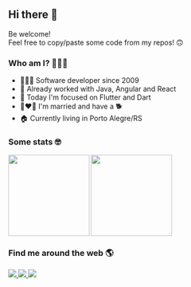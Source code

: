 ## Hi there 👋

Be welcome!  
Feel free to copy/paste some code from my repos! 🙃

### Who am I? 🕵🏻‍♂️

- 👨🏻‍💻 Software developer since 2009
- 🤖 Already worked with Java, Angular and React
- 🚀 Today I'm focused on Flutter and Dart
- 👩‍❤️‍👨 I'm married and have a 🐕
- 🏠 Currently living in Porto Alegre/RS
  
### Some stats 🤓

<img
  align="left"
  height="163"
  src="https://github-readme-stats.vercel.app/api?username=emersonsiega&show_icons=true&theme=dark&count_private=true"
/>

<img
  align="center"
   height="163"
  src="https://github-readme-stats.vercel.app/api/top-langs/?layout=compact&username=emersonsiega&theme=dark"
/>

### Find me around the web 🌎

<span align="left">
  <a href="https://www.linkedin.com/in/emersonsiega/">
    <img src="https://img.shields.io/badge/-LinkedIn-0a66c2?style=flat-square&logo=Linkedin&logoColor=white&link=https://www.linkedin.com/in/emersonsiega/" />
  </a>
  <a href="https://twitter.com/emersonsiega">
    <img src="https://img.shields.io/badge/-Twitter-1da1f2?style=flat-square&logo=Twitter&logoColor=white&link=https://twitter.com/emersonsiega" />
  </a>
  <a href="https://stackoverflow.com/users/2719437/siega?tab=profile">
    <img src="https://img.shields.io/badge/-StackOverflow-orange?style=flat-square&logo=StackOverflow&logoColor=white&link=https://stackoverflow.com/users/2719437/siega?tab=profile" />
  </a>
</span>
